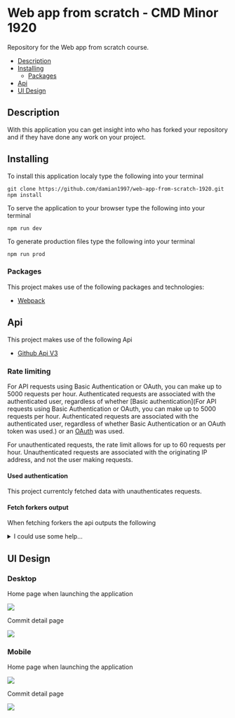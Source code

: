 # Web app from scratch - CMD Minor 1920
Repository for the Web app from scratch course.

* [Description](#description)
* [Installing](#installing)
	* [Packages](#packages)
* [Api](#api)
* [UI Design](#ui-design)

## Description
With this application you can get insight into who has forked your repository and if they have done any work on your project.

## Installing

To install this application localy type the following into your terminal
```
git clone https://github.com/damian1997/web-app-from-scratch-1920.git
npm install
```

To serve the application to your browser type the following into your terminal
```
npm run dev
```

To generate production files type the following into your terminal
```
npm run prod
```

### Packages
This project makes use of the following packages and technologies:
* [Webpack](https://webpack.js.org/)

## Api
This project makes use of the following Api
* [Github Api V3](https://developer.github.com/v3/)

### Rate limiting
For API requests using Basic Authentication or OAuth, you can make up to 5000 requests per hour. Authenticated requests are associated with the authenticated user, regardless of whether [Basic authentication](For API requests using Basic Authentication or OAuth, you can make up to 5000 requests per hour. Authenticated requests are associated with the authenticated user, regardless of whether Basic Authentication or an OAuth token was used.) or an [OAuth](https://developer.github.com/v3/#oauth2-token-sent-in-a-header) was used.

For unauthenticated requests, the rate limit allows for up to 60 requests per hour. Unauthenticated requests are associated with the originating IP address, and not the user making requests.

#### Used authentication
This project currentcly fetched data with unauthenticates requests.

#### Fetch forkers output
When fetching forkers the api outputs the following
<details>
<summary>I could use some help...</summary>
```json
[{"gitusername":"meessour","repository":"web-app-from-scratch-1920"},{"gitusername":"DanielvandeVelde","repository":"web-app-from-scratch-1920"},{"gitusername":"Jaouad90","repository":"GarbageScraper"},{"gitusername":"TimTerwijn","repository":"web-app-from-scratch-1920"},{"gitusername":"LarsBreuren","repository":"web-app-from-scratch-1920"},{"gitusername":"heralt","repository":"web-app-from-scratch-1920"},{"gitusername":"lennartdeknikker","repository":"web-app-from-scratch-1920"},{"gitusername":"thijsbordewijk","repository":"web-app-from-scratch-1920"},{"gitusername":"Mokerstier","repository":"web-app-from-scratch-1920"},{"gitusername":"randy554","repository":"web-app-from-scratch-1920"},{"gitusername":"Zeijls","repository":"web-app-from-scratch-1920"},{"gitusername":"TomasS666","repository":"web-app-from-scratch-1920"},{"gitusername":"MohamadAlGhorani","repository":"web-app-from-scratch-1920"},{"gitusername":"mordock","repository":"web-app-from-scratch-1920"},{"gitusername":"ReiniervanLimpt","repository":"web-app-from-scratch-1920"},{"gitusername":"Coenmathijssen","repository":"web-app-from-scratch-1920"},{"gitusername":"charder001","repository":"web-app-from-scratch-1920"},{"gitusername":"jenniferslagt","repository":"web-app-from-scratch-1920"},{"gitusername":"Ramon96","repository":"web-app-from-scratch-1920"},{"gitusername":"iSirThijs","repository":"web-app-from-scratch-1920"},{"gitusername":"marissaverdonck","repository":"web-app-from-scratch-1920"},{"gitusername":"martendebruijn","repository":"web-app-from-scratch-1920"},{"gitusername":"CountNick","repository":"web-app-from-scratch-1920"},{"gitusername":"Stanargy","repository":"web-app-from-scratch-1920"},{"gitusername":"qiubee","repository":"web-app-from-scratch-1920"},{"gitusername":"robert-hoekstra","repository":"web-app-from-scratch-1920"},{"gitusername":"Aidan98","repository":"web-app-from-scratch-1920"},{"gitusername":"tnanhekhan","repository":"web-app-from-scratch-1920"},{"gitusername":"gijslaarman","repository":"web-app-from-scratch-1920"},{"gitusername":"MonikaaS","repository":"web-app-from-scratch-1920"}]
```
</details>

## UI Design

### Desktop

Home page when launching the application

<img src="./src/images/github/desktopdesign-overview.png">

Commit detail page

<img src="./src/images/github/desktopdesign-detail.png">

### Mobile

Home page when launching the application

<img src="./src/images/github/mobiledesign-wafs.png">

Commit detail page

<img src="./src/images/github/mobiledesign-detailpage.png">
<!-- Add a link to your live demo in Github Pages 🌐-->

<!-- ☝️ replace this description with a description of your own work -->

<!-- replace the code in the /docs folder with your own, so you can showcase your work with GitHub Pages 🌍 -->

<!-- Add a nice poster image here at the end of the week, showing off your shiny frontend 📸 -->

<!-- Maybe a table of contents here? 📚 -->

<!-- How about a section that describes how to install this project? 🤓 -->

<!-- ...but how does one use this project? What are its features 🤔 -->

<!-- What external data source is featured in your project and what are its properties 🌠 -->

<!-- Maybe a checklist of done stuff and stuff still on your wishlist? ✅ -->

<!-- How about a license here? 📜 (or is it a licence?) 🤷 -->

